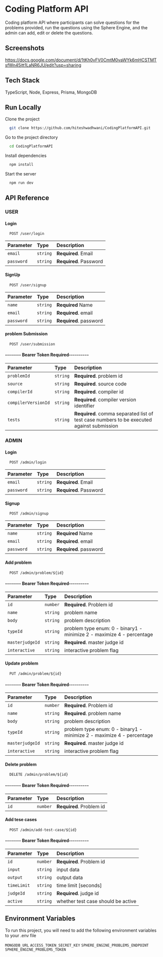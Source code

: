 
# Coding Platform API

Coding platform API where participants can solve questions for the problems provided, run the questions using the Sphere Engine, and the admin can add, edit or delete the questions.

## Screenshots

https://docs.google.com/document/d/1tKh0vFV0CmtM0vaWYk6mHCSTMTsfWn45jtt1LaNR6JU/edit?usp=sharing

## Tech Stack

TypeScript, Node, Express, Prisma, MongoDB


## Run Locally

Clone the project

```bash
  git clone https://github.com/hiteshwadhwani/CodingPlatformAPI.git
```

Go to the project directory

```bash
  cd CodingPlatformAPI
```

Install dependencies

```bash
  npm install
```

Start the server

```bash
  npm run dev
```




## API Reference

### USER

#### Login
```http
  POST /user/login
```

| Parameter | Type     | Description                |
| :-------- | :------- | :------------------------- |
| `email` | `string` | **Required**. Email |
| `password` | `string` | **Required**. Password |


#### SignUp
```http
  POST /user/signup
```


| Parameter | Type     | Description                |
| :-------- | :------- | :------------------------- |
| `name` | `string` | **Required** Name |
| `email` | `string` | **Required**. email |
| `password` | `string` | **Required**. password |


#### problem Submission
```http
  POST /user/submission
```

#### -------- Bearer Token Required----------


| Parameter | Type     | Description                |
| :-------- | :------- | :------------------------- |
| `problemId` | `string` | **Required**. problem id |
| `source` | `string` | **Required**. source code  |
| `compilerId` | `string` | **Required**. compiler id |
| `compilerVersionId` | `string` | **Required**. compiler version identifier |
| `tests` | `string` | **Required**. comma separated list of test case numbers to be executed against submission |


### ADMIN

#### Login

```http
  POST /admin/login
```

| Parameter | Type     | Description                |
| :-------- | :------- | :------------------------- |
| `email` | `string` | **Required**. Email |
| `password` | `string` | **Required**. Password |

#### Signup

```http
  POST /admin/signup
```


| Parameter | Type     | Description                |
| :-------- | :------- | :------------------------- |
| `name` | `string` | **Required** Name |
| `email` | `string` | **Required**. email |
| `password` | `string` | **Required**. password |


#### Add problem

```http
  POST /admin/problem/${id}
```

#### -------- Bearer Token Required----------


| Parameter | Type     | Description                       |
| :-------- | :------- | :-------------------------------- |
| `id`      | `number` | **Required**. Problem id |
| `name`      | `string` | problem name |
| `body`      | `string` |  problem description |
| `typeId`      | `string` |  problem type enum: 0 - binary1 - minimize 2 - maximize 4 - percentage |
| `masterjudgeId`      | `string` | **Required**. 	master judge id |
| `interactive`      | `string` | interactive problem flag |


#### Update problem

```http
  PUT /admin/problem/${id}
```

#### -------- Bearer Token Required----------


| Parameter | Type     | Description                       |
| :-------- | :------- | :-------------------------------- |
| `id`      | `number` | **Required**. Problem id |
| `name`      | `string` | **Required**. problem name |
| `body`      | `string` |  problem description |
| `typeId`      | `string` |  problem type enum: 0 - binary1 - minimize 2 - maximize 4 - percentage |
| `masterjudgeId`      | `string` | **Required**. 	master judge id |
| `interactive`      | `string` | interactive problem flag |



#### Delete problem

```http
  DELETE /admin/problem/${id}
```

#### -------- Bearer Token Required----------


| Parameter | Type     | Description                       |
| :-------- | :------- | :-------------------------------- |
| `id`      | `number` | **Required**. Problem id |


#### Add tese cases

```http
  POST /admin/add-test-case/${id}
```

#### -------- Bearer Token Required----------


| Parameter | Type     | Description                       |
| :-------- | :------- | :-------------------------------- |
| `id`      | `number` | **Required**. Problem id |
| `input`      | `string` |  input data |
| `output`      | `string` |  output data |
| `timeLimit`      | `string` |  time limit [seconds] |
| `judgeId`      | `string` | **Required**. judge id |
| `active`      | `string` | whether test case should be active |


## Environment Variables

To run this project, you will need to add the following environment variables to your .env file

`MONGODB_URL`
`ACCESS_TOKEN_SECRET_KEY`
`SPHERE_ENGINE_PROBLEMS_ENDPOINT`
`SPHERE_ENGINE_PROBLEMS_TOKEN`

